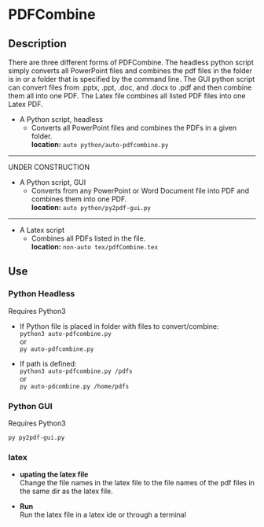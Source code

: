 # PDFCombine

## Description
There are three different forms of PDFCombine. The headless python script simply converts all PowerPoint files and combines the pdf files in the folder is in or a folder that is specified by the command line. The GUI python script can convert files from .pptx, .ppt, .doc, and .docx to .pdf and then combine them all into one PDF. The Latex file combines all listed PDF files into one Latex PDF.

- A Python script, headless
    - Converts all PowerPoint files and combines the PDFs in a given folder.\
    __location:__ ```auto python/auto-pdfcombine.py```

------------------------------
 UNDER CONSTRUCTION
- A Python script, GUI
    - Converts from any PowerPoint or Word Document file into PDF and combines them into one PDF.\
    __location:__ ```auto python/py2pdf-gui.py```

------------------------------

- A Latex script
    - Combines all PDFs listed in the file.\
    __location:__ ```non-auto tex/pdfCombine.tex```


## Use

### Python Headless
Requires Python3
- If Python file is placed in folder with files to convert/combine:\
    ```python3 auto-pdfcombine.py```\
    or\
    ```py auto-pdfcombine.py```

- If path is defined:\
    ```python3 auto-pdfcombine.py /pdfs```\
    or\
    ```py auto-pdcombine.py /home/pdfs```

### Python GUI
Requires Python3

```py py2pdf-gui.py```

### latex
- __upating the latex file__\
Change the file names in the latex file to the file names of the pdf files in the same dir as the latex file.

- __Run__\
Run the latex file in a latex ide or through a terminal
